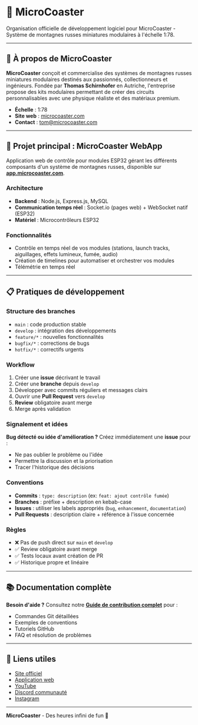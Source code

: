 # 🎢 MicroCoaster

Organisation officielle de développement logiciel pour MicroCoaster - Système de montagnes russes miniatures modulaires à l'échelle 1:78.

---

## 🏢 À propos de MicroCoaster

**MicroCoaster** conçoit et commercialise des systèmes de montagnes russes miniatures modulaires destinés aux passionnés, collectionneurs et ingénieurs. Fondée par **Thomas Schirnhofer** en Autriche, l'entreprise propose des kits modulaires permettant de créer des circuits personnalisables avec une physique réaliste et des matériaux premium.

- **Échelle** : 1:78
- **Site web** : [microcoaster.com](https://microcoaster.com)
- **Contact** : tom@microcoaster.com

---

## 🚀 Projet principal : MicroCoaster WebApp

Application web de contrôle pour modules ESP32 gérant les différents composants d'un système de montagnes russes, disponible sur **[app.microcoaster.com](https://app.microcoaster.com)**.

### Architecture
- **Backend** : Node.js, Express.js, MySQL
- **Communication temps réel** : Socket.io (pages web) + WebSocket natif (ESP32)
- **Matériel** : Microcontrôleurs ESP32

### Fonctionnalités
- Contrôle en temps réel de vos modules (stations, launch tracks, aiguillages, effets lumineux, fumée, audio)
- Création de timelines pour automatiser et orchestrer vos modules
- Télémétrie en temps réel

---

## 📋 Pratiques de développement

### Structure des branches
- `main` : code production stable
- `develop` : intégration des développements
- `feature/*` : nouvelles fonctionnalités
- `bugfix/*` : corrections de bugs
- `hotfix/*` : correctifs urgents

### Workflow
1. Créer une **issue** décrivant le travail
2. Créer une **branche** depuis `develop`
3. Développer avec commits réguliers et messages clairs
4. Ouvrir une **Pull Request** vers `develop`
5. **Review** obligatoire avant merge
6. Merge après validation

### Signalement et idées
**Bug détecté ou idée d'amélioration ?** Créez immédiatement une **issue** pour :
- Ne pas oublier le problème ou l'idée
- Permettre la discussion et la priorisation
- Tracer l'historique des décisions

### Conventions
- **Commits** : `type: description` (ex: `feat: ajout contrôle fumée`)
- **Branches** : préfixe + description en kebab-case
- **Issues** : utiliser les labels appropriés (`bug`, `enhancement`, `documentation`)
- **Pull Requests** : description claire + référence à l'issue concernée

### Règles
- ❌ Pas de push direct sur `main` et `develop`
- ✅ Review obligatoire avant merge
- ✅ Tests locaux avant création de PR
- ✅ Historique propre et linéaire

---

## 📚 Documentation complète

**Besoin d'aide ?** Consultez notre [**Guide de contribution complet**](./CONTRIBUTING.md) pour :
- Commandes Git détaillées
- Exemples de conventions
- Tutoriels GitHub
- FAQ et résolution de problèmes

---

## 🔗 Liens utiles

- [Site officiel](https://microcoaster.com)
- [Application web](https://app.microcoaster.com)
- [YouTube](https://www.youtube.com/@microcoaster)
- [Discord communauté](https://microcoaster.com/discord)
- [Instagram](https://instagram.com/microcoaster)

---

**MicroCoaster** - Des heures infini de fun 🎢
